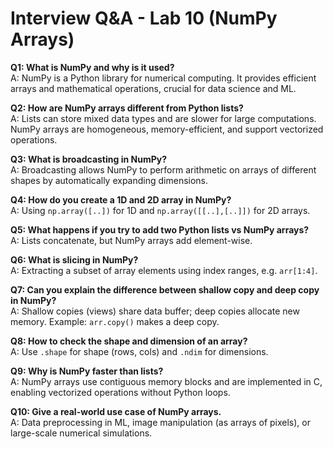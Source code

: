 # Interview Q&A - Lab 10 (NumPy Arrays)

**Q1: What is NumPy and why is it used?**  
A: NumPy is a Python library for numerical computing. It provides efficient arrays and mathematical operations, crucial for data science and ML.

**Q2: How are NumPy arrays different from Python lists?**  
A: Lists can store mixed data types and are slower for large computations. NumPy arrays are homogeneous, memory-efficient, and support vectorized operations.

**Q3: What is broadcasting in NumPy?**  
A: Broadcasting allows NumPy to perform arithmetic on arrays of different shapes by automatically expanding dimensions.

**Q4: How do you create a 1D and 2D array in NumPy?**  
A: Using `np.array([..])` for 1D and `np.array([[..],[..]])` for 2D arrays.

**Q5: What happens if you try to add two Python lists vs NumPy arrays?**  
A: Lists concatenate, but NumPy arrays add element-wise.

**Q6: What is slicing in NumPy?**  
A: Extracting a subset of array elements using index ranges, e.g. `arr[1:4]`.

**Q7: Can you explain the difference between shallow copy and deep copy in NumPy?**  
A: Shallow copies (views) share data buffer; deep copies allocate new memory. Example: `arr.copy()` makes a deep copy.

**Q8: How to check the shape and dimension of an array?**  
A: Use `.shape` for shape (rows, cols) and `.ndim` for dimensions.

**Q9: Why is NumPy faster than lists?**  
A: NumPy arrays use contiguous memory blocks and are implemented in C, enabling vectorized operations without Python loops.

**Q10: Give a real-world use case of NumPy arrays.**  
A: Data preprocessing in ML, image manipulation (as arrays of pixels), or large-scale numerical simulations.

